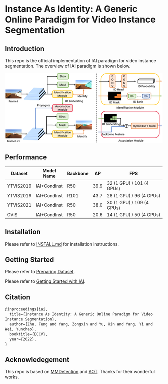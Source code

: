 # Instance As Identity: A Generic Online Paradigm for Video Instance Segmentation

## Introduction

This repo is the official implementation of IAI paradigm for video instance segmentation. The overview of IAI paradigm is shown below. 

<img src='doc/IAI_framework.png'>

## Performance

|  Dataset  |  Model Name  | Backbone | AP   |            FPS            |
| --------- | ------------ | -------- | ---- | ------------------------- |
| YTVIS2019 | IAI+CondInst |   R50    | 39.9 | 32 (1 GPU) / 101 (4 GPUs) |
| YTVIS2019 | IAI+CondInst |   R101   | 43.7 | 28 (1 GPU) / 96 (4 GPUs)  |
| YTVIS2021 | IAI+CondInst |   R50    | 38.0 | 30 (1 GPU) / 109 (4 GPUs) |
|    OVIS   | IAI+CondInst |   R50    | 20.6 | 14 (1 GPU) / 50 (4 GPUs)  |

## Installation

Please refer to [INSTALL.md](./INSTALL.md) for installation instructions.

## Getting Started

Please refer to [Preparing Dataset](./DATASET.md).

Please refer to [Getting Started with IAI](./START.md).

## Citation

```
@inproceedings{iai,
  title={Instance As Identity: A Generic Online Paradigm for Video Instance Segmentation},
  author={Zhu, Feng and Yang, Zongxin and Yu, Xin and Yang, Yi and Wei, Yunchao},
  booktitle={ECCV},
  year={2022},
}
```

## Acknowledegement

This repo is based on [MMDetection](https://github.com/open-mmlab/mmdetection) and [AOT](https://github.com/yoxu515/aot-benchmark). Thanks for their wonderful works.

